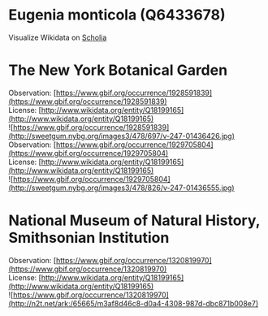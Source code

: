 
Eugenia monticola (Q6433678)
============================
  
Visualize Wikidata on [Scholia](https://scholia.toolforge.org/taxon/Q6433678)
# The New York Botanical Garden
  
Observation: [https://www.gbif.org/occurrence/1928591839](https://www.gbif.org/occurrence/1928591839)  
License: [http://www.wikidata.org/entity/Q18199165](http://www.wikidata.org/entity/Q18199165)  
![https://www.gbif.org/occurrence/1928591839](http://sweetgum.nybg.org/images3/478/697/v-247-01436426.jpg)  
Observation: [https://www.gbif.org/occurrence/1929705804](https://www.gbif.org/occurrence/1929705804)  
License: [http://www.wikidata.org/entity/Q18199165](http://www.wikidata.org/entity/Q18199165)  
![https://www.gbif.org/occurrence/1929705804](http://sweetgum.nybg.org/images3/478/826/v-247-01436555.jpg)
# National Museum of Natural History, Smithsonian Institution
  
Observation: [https://www.gbif.org/occurrence/1320819970](https://www.gbif.org/occurrence/1320819970)  
License: [http://www.wikidata.org/entity/Q18199165](http://www.wikidata.org/entity/Q18199165)  
![https://www.gbif.org/occurrence/1320819970](http://n2t.net/ark:/65665/m3af8d46c8-d0a4-4308-987d-dbc871b008e7)